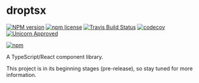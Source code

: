 # droptsx

[![NPM version](http://img.shields.io/npm/v/droptsx.svg?style=flat)](https://www.npmjs.org/package/droptsx)
[![npm license](http://img.shields.io/npm/l/droptsx.svg?style=flat-square)](https://www.npmjs.org/package/droptsx)
[![Travis Build Status](https://img.shields.io/travis/droptsx/droptsx.svg)](https://travis-ci.org/droptsx/droptsx)
[![codecov](https://codecov.io/gh/droptsx/droptsx/branch/master/graph/badge.svg)](https://codecov.io/gh/droptsx/droptsx)
[![Unicorn Approved](https://img.shields.io/badge/unicorn-approved-ff69b4.svg)](https://twitter.com/sindresorhus/status/457989012528316416?ref_src=twsrc%5Etfw&ref_url=https%3A%2F%2Fwww.quora.com%2FWhat-does-the-unicorn-approved-shield-mean-in-GitHub)

[![npm](https://nodei.co/npm/droptsx.svg?downloads=true)](https://nodei.co/npm/droptsx/)

A TypeScript/React component library.

This project is in its beginning stages (pre-release), so stay tuned for more information.
